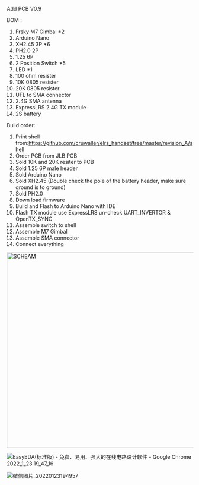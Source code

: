 Add PCB V0.9

BOM :
1. Frsky M7 Gimbal *2
2. Arduino Nano
3. XH2.45 3P *6
4. PH2.0 2P
5. 1.25 6P
6. 2 Position Switch *5
7. LED *1
8. 100 ohm resister 
9. 10K 0805 resister
10. 20K 0805 resister
11. UFL to SMA connector
12. 2.4G SMA antenna
13. ExpressLRS 2.4G TX module
14. 2S battery

Build order:

1. Print shell from:https://github.com/cruwaller/elrs_handset/tree/master/revision_A/shell
2. Order PCB from JLB PCB
3. Sold 10K and 20K resiter to PCB
4. Sold 1.25 6P male header
5. Sold Arduino Nano
6. Sold XH2.45 (Double check the pole of the battery header, make sure ground is to ground)
7. Sold PH2.0
8. Down load firmware
9. Build and Flash to Arduino Nano with IDE
10. Flash TX module use ExpressLRS un-check UART_INVERTOR & OpenTX_SYNC
11. Assemble switch to shell
12. Assemble M7 Gimbal
13. Assemble SMA connector
14. Connect everything



<img width="526" alt="SCHEAM" src="https://user-images.githubusercontent.com/43392862/151694978-880b1bac-8fd5-4ba7-b7fa-85947317776f.png">

![EasyEDA(标准版) - 免费、易用、强大的在线电路设计软件 - Google Chrome 2022_1_23 19_47_16](https://user-images.githubusercontent.com/43392862/150677345-1feb8e57-7f06-45fc-b877-a0eb61f51f26.png)

![微信图片_20220123194957](https://user-images.githubusercontent.com/43392862/150677353-b007ecf4-92b2-4e32-adc0-9507a2886bab.jpg)
